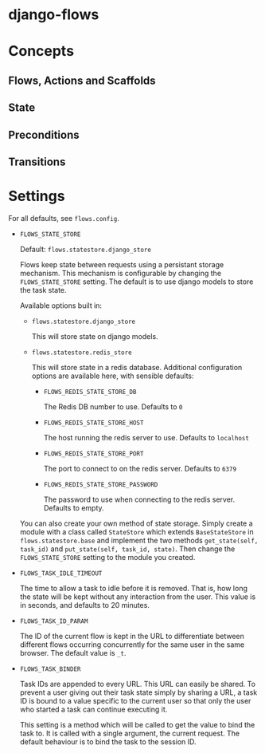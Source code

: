 django-flows
============


Concepts
========

Flows, Actions and Scaffolds
----------------------------

State
-----

Preconditions
-------------

Transitions
-----------


Settings
========

For all defaults, see ``flows.config``.

- ``FLOWS_STATE_STORE``

    Default: ``flows.statestore.django_store``

    Flows keep state between requests using a persistant storage mechanism. This 
    mechanism is configurable by changing the ``FLOWS_STATE_STORE`` setting. The
    default is to use django models to store the task state.

    Available options built in:
    
    - ``flows.statestore.django_store``
    
        This will store state on django models.
        
    - ``flows.statestore.redis_store``
    
        This will store state in a redis database. Additional configuration options are
        available here, with sensible defaults:
        
        - ``FLOWS_REDIS_STATE_STORE_DB``
        
            The Redis DB number to use. Defaults to ``0``
            
        - ``FLOWS_REDIS_STATE_STORE_HOST``
        
            The host running the redis server to use. Defaults to ``localhost``
            
        - ``FLOWS_REDIS_STATE_STORE_PORT``
        
            The port to connect to on the redis server. Defaults to ``6379``
            
        - ``FLOWS_REDIS_STATE_STORE_PASSWORD``
        
            The password to use when connecting to the redis server. Defaults to empty.
        
    You can also create your own method of state storage. Simply create a module with
    a class called ``StateStore`` which extends ``BaseStateStore`` in ``flows.statestore.base``
    and implement the two methods ``get_state(self, task_id)`` and ``put_state(self, task_id, state)``.
    Then change the ``FLOWS_STATE_STORE`` setting to the module you created.
    
- ``FLOWS_TASK_IDLE_TIMEOUT``

    The time to allow a task to idle before it is removed. That is, how long the state will be
    kept without any interaction from the user. This value is in seconds, and defaults to 20 minutes.
    
 
- ``FLOWS_TASK_ID_PARAM``

    The ID of the current flow is kept in the URL to differentiate between different flows
    occurring concurrently for the same user in the same browser. The default value is ``_t``.
    
- ``FLOWS_TASK_BINDER``

    Task IDs are appended to every URL. This URL can easily be shared. To prevent a user giving out
    their task state simply by sharing a URL, a task ID is bound to a value specific to the current
    user so that only the user who started a task can continue executing it. 
    
    This setting is a method which will be called to get the value to bind the task to. It is called
    with a single argument, the current request. The default behaviour is to bind the task to the
    session ID.

    
